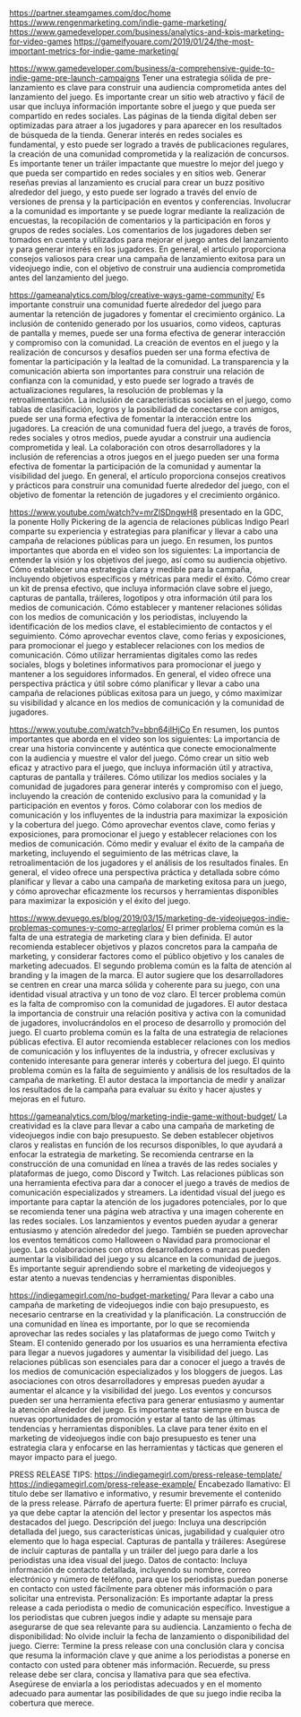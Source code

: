 https://partner.steamgames.com/doc/home
https://www.rengenmarketing.com/indie-game-marketing/
https://www.gamedeveloper.com/business/analytics-and-kpis-marketing-for-video-games
https://gameifyouare.com/2019/01/24/the-most-important-metrics-for-indie-game-marketing/



https://www.gamedeveloper.com/business/a-comprehensive-guide-to-indie-game-pre-launch-campaigns
Tener una estrategia sólida de pre-lanzamiento es clave para construir una audiencia comprometida antes del lanzamiento del juego.
Es importante crear un sitio web atractivo y fácil de usar que incluya información importante sobre el juego y que pueda ser compartido en redes sociales.
Las páginas de la tienda digital deben ser optimizadas para atraer a los jugadores y para aparecer en los resultados de búsqueda de la tienda.
Generar interés en redes sociales es fundamental, y esto puede ser logrado a través de publicaciones regulares, la creación de una comunidad comprometida y la realización de concursos.
Es importante tener un tráiler impactante que muestre lo mejor del juego y que pueda ser compartido en redes sociales y en sitios web.
Generar reseñas previas al lanzamiento es crucial para crear un buzz positivo alrededor del juego, y esto puede ser logrado a través del envío de versiones de prensa y la participación en eventos y conferencias.
Involucrar a la comunidad es importante y se puede lograr mediante la realización de encuestas, la recopilación de comentarios y la participación en foros y grupos de redes sociales.
Los comentarios de los jugadores deben ser tomados en cuenta y utilizados para mejorar el juego antes del lanzamiento y para generar interés en los jugadores.
En general, el artículo proporciona consejos valiosos para crear una campaña de lanzamiento exitosa para un videojuego indie, con el objetivo de construir una audiencia comprometida antes del lanzamiento del juego.


https://gameanalytics.com/blog/creative-ways-game-community/
Es importante construir una comunidad fuerte alrededor del juego para aumentar la retención de jugadores y fomentar el crecimiento orgánico.
La inclusión de contenido generado por los usuarios, como videos, capturas de pantalla y memes, puede ser una forma efectiva de generar interacción y compromiso con la comunidad.
La creación de eventos en el juego y la realización de concursos y desafíos pueden ser una forma efectiva de fomentar la participación y la lealtad de la comunidad.
La transparencia y la comunicación abierta son importantes para construir una relación de confianza con la comunidad, y esto puede ser logrado a través de actualizaciones regulares, la resolución de problemas y la retroalimentación.
La inclusión de características sociales en el juego, como tablas de clasificación, logros y la posibilidad de conectarse con amigos, puede ser una forma efectiva de fomentar la interacción entre los jugadores.
La creación de una comunidad fuera del juego, a través de foros, redes sociales y otros medios, puede ayudar a construir una audiencia comprometida y leal.
La colaboración con otros desarrolladores y la inclusión de referencias a otros juegos en el juego pueden ser una forma efectiva de fomentar la participación de la comunidad y aumentar la visibilidad del juego.
En general, el artículo proporciona consejos creativos y prácticos para construir una comunidad fuerte alrededor del juego, con el objetivo de fomentar la retención de jugadores y el crecimiento orgánico.

https://www.youtube.com/watch?v=mrZlSDngwH8
presentado en la GDC, la ponente Holly Pickering de la agencia de relaciones públicas Indigo Pearl comparte su experiencia y estrategias para planificar y llevar a cabo una campaña de relaciones públicas para un juego.
En resumen, los puntos importantes que aborda en el video son los siguientes:
La importancia de entender la visión y los objetivos del juego, así como su audiencia objetivo.
Cómo establecer una estrategia clara y medible para la campaña, incluyendo objetivos específicos y métricas para medir el éxito.
Cómo crear un kit de prensa efectivo, que incluya información clave sobre el juego, capturas de pantalla, tráileres, logotipos y otra información útil para los medios de comunicación.
Cómo establecer y mantener relaciones sólidas con los medios de comunicación y los periodistas, incluyendo la identificación de los medios clave, el establecimiento de contactos y el seguimiento.
Cómo aprovechar eventos clave, como ferias y exposiciones, para promocionar el juego y establecer relaciones con los medios de comunicación.
Cómo utilizar herramientas digitales como las redes sociales, blogs y boletines informativos para promocionar el juego y mantener a los seguidores informados.
En general, el video ofrece una perspectiva práctica y útil sobre cómo planificar y llevar a cabo una campaña de relaciones públicas exitosa para un juego, y cómo maximizar su visibilidad y alcance en los medios de comunicación y la comunidad de jugadores.

https://www.youtube.com/watch?v=bbn64jIHjCo
En resumen, los puntos importantes que aborda en el video son los siguientes:
La importancia de crear una historia convincente y auténtica que conecte emocionalmente con la audiencia y muestre el valor del juego.
Cómo crear un sitio web eficaz y atractivo para el juego, que incluya información útil y atractiva, capturas de pantalla y tráileres.
Cómo utilizar los medios sociales y la comunidad de jugadores para generar interés y compromiso con el juego, incluyendo la creación de contenido exclusivo para la comunidad y la participación en eventos y foros.
Cómo colaborar con los medios de comunicación y los influyentes de la industria para maximizar la exposición y la cobertura del juego.
Cómo aprovechar eventos clave, como ferias y exposiciones, para promocionar el juego y establecer relaciones con los medios de comunicación.
Cómo medir y evaluar el éxito de la campaña de marketing, incluyendo el seguimiento de las métricas clave, la retroalimentación de los jugadores y el análisis de los resultados finales.
En general, el video ofrece una perspectiva práctica y detallada sobre cómo planificar y llevar a cabo una campaña de marketing exitosa para un juego, y cómo aprovechar eficazmente los recursos y herramientas disponibles para maximizar la exposición y el éxito del juego.


https://www.devuego.es/blog/2019/03/15/marketing-de-videojuegos-indie-problemas-comunes-y-como-arreglarlos/
El primer problema común es la falta de una estrategia de marketing clara y bien definida. El autor recomienda establecer objetivos y plazos concretos para la campaña de marketing, y considerar factores como el público objetivo y los canales de marketing adecuados.
El segundo problema común es la falta de atención al branding y la imagen de la marca. El autor sugiere que los desarrolladores se centren en crear una marca sólida y coherente para su juego, con una identidad visual atractiva y un tono de voz claro.
El tercer problema común es la falta de compromiso con la comunidad de jugadores. El autor destaca la importancia de construir una relación positiva y activa con la comunidad de jugadores, involucrándolos en el proceso de desarrollo y promoción del juego.
El cuarto problema común es la falta de una estrategia de relaciones públicas efectiva. El autor recomienda establecer relaciones con los medios de comunicación y los influyentes de la industria, y ofrecer exclusivas y contenido interesante para generar interés y cobertura del juego.
El quinto problema común es la falta de seguimiento y análisis de los resultados de la campaña de marketing. El autor destaca la importancia de medir y analizar los resultados de la campaña para evaluar su éxito y hacer ajustes y mejoras en el futuro.

https://gameanalytics.com/blog/marketing-indie-game-without-budget/
La creatividad es la clave para llevar a cabo una campaña de marketing de videojuegos indie con bajo presupuesto.
Se deben establecer objetivos claros y realistas en función de los recursos disponibles, lo que ayudará a enfocar la estrategia de marketing.
Se recomienda centrarse en la construcción de una comunidad en línea a través de las redes sociales y plataformas de juego, como Discord y Twitch.
Las relaciones públicas son una herramienta efectiva para dar a conocer el juego a través de medios de comunicación especializados y streamers.
La identidad visual del juego es importante para captar la atención de los jugadores potenciales, por lo que se recomienda tener una página web atractiva y una imagen coherente en las redes sociales.
Los lanzamientos y eventos pueden ayudar a generar entusiasmo y atención alrededor del juego. También se pueden aprovechar los eventos temáticos como Halloween o Navidad para promocionar el juego.
Las colaboraciones con otros desarrolladores o marcas pueden aumentar la visibilidad del juego y su alcance en la comunidad de juegos.
Es importante seguir aprendiendo sobre el marketing de videojuegos y estar atento a nuevas tendencias y herramientas disponibles.
    
    
https://indiegamegirl.com/no-budget-marketing/
Para llevar a cabo una campaña de marketing de videojuegos indie con bajo presupuesto, es necesario centrarse en la creatividad y la planificación.
La construcción de una comunidad en línea es importante, por lo que se recomienda aprovechar las redes sociales y las plataformas de juego como Twitch y Steam.
El contenido generado por los usuarios es una herramienta efectiva para llegar a nuevos jugadores y aumentar la visibilidad del juego.
Las relaciones públicas son esenciales para dar a conocer el juego a través de los medios de comunicación especializados y los bloggers de juegos.
Las asociaciones con otros desarrolladores y empresas pueden ayudar a aumentar el alcance y la visibilidad del juego.
Los eventos y concursos pueden ser una herramienta efectiva para generar entusiasmo y aumentar la atención alrededor del juego.
Es importante estar siempre en busca de nuevas oportunidades de promoción y estar al tanto de las últimas tendencias y herramientas disponibles.
La clave para tener éxito en el marketing de videojuegos indie con bajo presupuesto es tener una estrategia clara y enfocarse en las herramientas y tácticas que generen el mayor impacto para el juego.

PRESS RELEASE TIPS: https://indiegamegirl.com/press-release-template/
https://indiegamegirl.com/press-release-example/
Encabezado llamativo: El título debe ser llamativo e informativo, y resumir brevemente el contenido de la press release.
Párrafo de apertura fuerte: El primer párrafo es crucial, ya que debe captar la atención del lector y presentar los aspectos más destacados del juego.
Descripción del juego: Incluya una descripción detallada del juego, sus características únicas, jugabilidad y cualquier otro elemento que lo haga especial.
Capturas de pantalla y tráileres: Asegúrese de incluir capturas de pantalla y un tráiler del juego para darle a los periodistas una idea visual del juego.
Datos de contacto: Incluya información de contacto detallada, incluyendo su nombre, correo electrónico y número de teléfono, para que los periodistas puedan ponerse en contacto con usted fácilmente para obtener más información o para solicitar una entrevista.
Personalización: Es importante adaptar la press release a cada periodista o medio de comunicación específico. Investigue a los periodistas que cubren juegos indie y adapte su mensaje para asegurarse de que sea relevante para su audiencia.
Lanzamiento o fecha de disponibilidad: No olvide incluir la fecha de lanzamiento o disponibilidad del juego.
Cierre: Termine la press release con una conclusión clara y concisa que resuma la información clave y que anime a los periodistas a ponerse en contacto con usted para obtener más información.
Recuerde, su press release debe ser clara, concisa y llamativa para que sea efectiva. Asegúrese de enviarla a los periodistas adecuados y en el momento adecuado para aumentar las posibilidades de que su juego indie reciba la cobertura que merece.



